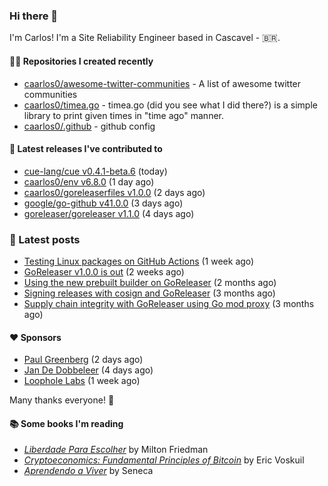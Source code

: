 ### Hi there 👋

I'm Carlos! I'm a Site Reliability Engineer based in Cascavel - 🇧🇷.

#### 👨‍💻 Repositories I created recently
- [caarlos0/awesome-twitter-communities](https://github.com/caarlos0/awesome-twitter-communities) - A list of awesome twitter communities
- [caarlos0/timea.go](https://github.com/caarlos0/timea.go) - timea.go (did you see what I did there?) is a simple library to print given times in &#34;time ago&#34; manner.
- [caarlos0/.github](https://github.com/caarlos0/.github) - github config

#### 🚀 Latest releases I've contributed to


- [cue-lang/cue v0.4.1-beta.6](https://github.com/cue-lang/cue/releases/tag/v0.4.1-beta.6) (today)
- [caarlos0/env v6.8.0](https://github.com/caarlos0/env/releases/tag/v6.8.0) (1 day ago)
- [caarlos0/goreleaserfiles v1.0.0](https://github.com/caarlos0/goreleaserfiles/releases/tag/v1.0.0) (2 days ago)
- [google/go-github v41.0.0](https://github.com/google/go-github/releases/tag/v41.0.0) (3 days ago)
- [goreleaser/goreleaser v1.1.0](https://github.com/goreleaser/goreleaser/releases/tag/v1.1.0) (4 days ago)

### 📄 Latest posts
- [Testing Linux packages on GitHub Actions](https://carlosbecker.com/posts/linux-pkgs-github-actions/) (1 week ago)
- [GoReleaser v1.0.0 is out](https://carlosbecker.com/posts/goreleaser-v1/) (2 weeks ago)
- [Using the new prebuilt builder on GoReleaser](https://carlosbecker.com/posts/goreleaser-prebuilt/) (2 months ago)
- [Signing releases with cosign and GoReleaser](https://carlosbecker.com/posts/goreleaser-cosign/) (3 months ago)
- [Supply chain integrity with GoReleaser using Go mod proxy](https://carlosbecker.com/posts/supply-chain-goreleaser-go-mod-proxy/) (3 months ago)

#### ❤️ Sponsors
- [Paul Greenberg](https://github.com/greenpau) (2 days ago)
- [Jan De Dobbeleer](https://github.com/JanDeDobbeleer) (4 days ago)
- [Loophole Labs](https://github.com/loopholelabs) (1 week ago)

Many thanks everyone! 🙏

#### 📚 Some books I'm reading
- _[Liberdade Para Escolher](https://www.goodreads.com/book/show/17238591-liberdade-para-escolher)_ by Milton Friedman
- _[Cryptoeconomics: Fundamental Principles of Bitcoin](https://www.goodreads.com/book/show/56919322-cryptoeconomics)_ by Eric Voskuil
- _[Aprendendo a Viver](https://www.goodreads.com/book/show/28219486-aprendendo-a-viver)_ by Seneca
